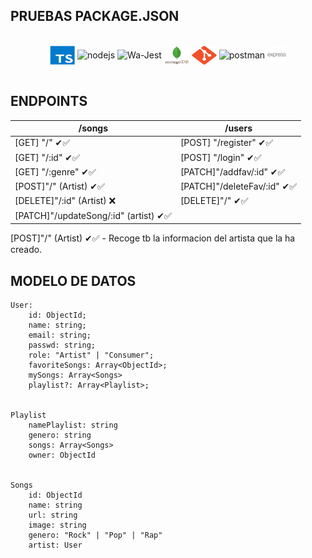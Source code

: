 ## PRUEBAS PACKAGE.JSON

<div align="center" valign="top"><br>
<img align="center" alt="Js" height="30" width="40" src="https://raw.githubusercontent.com/devicons/devicon/master/icons/typescript/typescript-plain.svg">
<img align="center" alt="nodejs" height="30" width="40" src="https://cdn.worldvectorlogo.com/logos/nodejs-icon.svg">
<img align="center" alt="Wa-Jest" height="30" width="40" src="https://cdn.jsdelivr.net/gh/devicons/devicon/icons/jest/jest-plain.svg">
<img align="center" alt="Mongo" height="30" width="40" src="https://raw.githubusercontent.com/devicons/devicon/master/icons/mongodb/mongodb-original-wordmark.svg">
<img align="center" alt="git" height="30" width="40" src="https://raw.githubusercontent.com/devicons/devicon/master/icons/git/git-original.svg">
<img align="center" alt="postman" height="30" width="30" src="https://camo.githubusercontent.com/93b32389bf746009ca2370de7fe06c3b5146f4c99d99df65994f9ced0ba41685/68747470733a2f2f7777772e766563746f726c6f676f2e7a6f6e652f6c6f676f732f676574706f73746d616e2f676574706f73746d616e2d69636f6e2e737667">
<img align="center" alt="express" height="30" width="30" src="https://raw.githubusercontent.com/devicons/devicon/master/icons/express/express-original-wordmark.svg">    
</div><br>

## ENDPOINTS

| /songs                                | /users                      |
| ------------------------------------- | --------------------------- |
| [GET] "/" ✔✅                         | [POST] "/register" ✔✅      |
| [GET] "/:id" ✔✅                      | [POST] "/login" ✔✅         |
| [GET] "/:genre" ✔✅                   | [PATCH]"/addfav/:id" ✔✅    |
| [POST]"/" (Artist) ✔✅                | [PATCH]"/deleteFav/:id" ✔✅ |
| [DELETE]"/:id" (Artist) ❌            | [DELETE]"/" ✔✅             |
| [PATCH]"/updateSong/:id" (artist) ✔✅ |                             |

[POST]"/" (Artist) ✔✅ - Recoge tb la informacion del artista que la ha creado.

## MODELO DE DATOS

```
User:
    id: ObjectId;
    name: string;
    email: string;
    passwd: string;
    role: "Artist" | "Consumer";
    favoriteSongs: Array<ObjectId>;
    mySongs: Array<Songs>
    playlist?: Array<Playlist>;


Playlist
    namePlaylist: string
    genero: string
    songs: Array<Songs>
    owner: ObjectId


Songs
    id: ObjectId
    name: string
    url: string
    image: string
    genero: "Rock" | "Pop" | "Rap"
    artist: User

```
